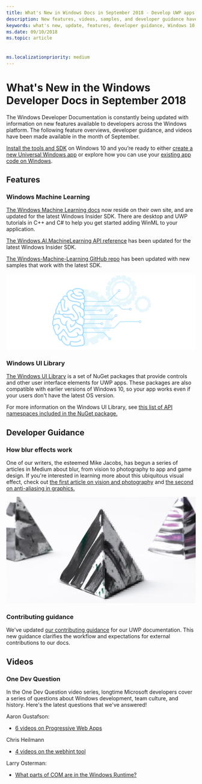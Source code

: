 ```yaml
---
title: What's New in Windows Docs in September 2018 - Develop UWP apps
description: New features, videos, samples, and developer guidance have been added to the Windows 10 developer documentation for September 2018.
keywords: what's new, update, features, developer guidance, Windows 10, september
ms.date: 09/10/2018
ms.topic: article


ms.localizationpriority: medium
---
```

# What's New in the Windows Developer Docs in September 2018

The Windows Developer Documentation is constantly being updated with information on new features available to developers across the Windows platform. The following feature overviews, developer guidance, and videos have been made available in the month of September.

[Install the tools and SDK](https://developer.microsoft.com/windows/downloads#_blank) on Windows 10 and you’re ready to either [create a new Universal Windows app](../get-started/create-uwp-apps.md) or explore how you can use your [existing app code on Windows](../porting/index.md).

## Features

### Windows Machine Learning

[The Windows Machine Learning docs](https://docs.microsoft.com/windows/ai/) now reside on their own site, and are updated for the latest Windows Insider SDK. There are desktop and UWP tutorials in C++ and C# to help you get started adding WinML to your application.

[The Windows.AI.MachineLearning API reference](https://docs.microsoft.com/uwp/api/windows.ai.machinelearning) has been updated for the latest Windows Insider SDK.

[The Windows-Machine-Learning GitHub repo](https://github.com/Microsoft/Windows-Machine-Learning) has been updated with new samples that work with the latest SDK.

![Windows Machine Learning graphic](images/winml-graphic.png)

### Windows UI Library

[The Windows UI Library](https://docs.microsoft.com/uwp/toolkits/winui/) is a set of NuGet packages that provide controls and other user interface elements for UWP apps. These packages are also compatible with earlier versions of Windows 10, so your app works even if your users don't have the latest OS version.

For more information on the Windows UI Library, see [this list of API namespaces included in the NuGet package.](https://docs.microsoft.com/uwp/api/overview/winui/)

## Developer Guidance

### How blur effects work

One of our writers, the esteemed Mike Jacobs, has begun a series of articles in Medium about blur, from vision to photography to app and game design. If you're interested in learning more about this ubiquitous visual effect, check out [the first article on vision and photography](https://medium.com/microsoft-design/science-in-the-system-how-blur-effects-work-8b0590996e09) and [the second on anti-aliasing in graphics.](https://medium.com/microsoft-design/science-in-the-system-how-blur-effects-work-part-2-c5589a738515)

![Blur in action](images/blur-example.jpg)

### Contributing guidance

We've updated [our contributing guidance](https://github.com/MicrosoftDocs/windows-uwp/blob/docs/CONTRIBUTING.md) for our UWP documentation. This new guidance clarifies the workflow and expectations for external contributions to our docs.

## Videos

### One Dev Question

In the One Dev Question video series, longtime Microsoft developers cover a series of questions about Windows development, team culture, and history. Here's the latest questions that we've answered!

Aaron Gustafson:

* [6 videos on Progressive Web Apps](https://www.youtube.com/playlist?list=PLWs4_NfqMtoyPHoI-CIB71mEq-om6m35I)

Chris Heilmann

* [4 videos on the webhint tool](https://www.youtube.com/watch?v=eXfmxmiA00Y&list=PLWs4_NfqMtow00LM-vgyECAlMDxx84Q2v)

Larry Osterman:

* [What parts of COM are in the Windows Runtime?](https://youtu.be/_nsMjHqRn1w)